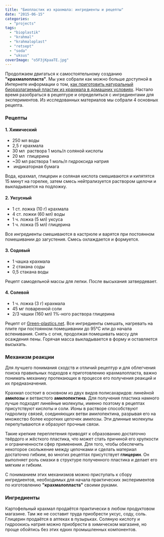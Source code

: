 ```yaml
---
title: "Биопластик из крахмала: ингредиенты и рецепты"
date: "2015-06-15"
categories: 
  - "projects"
tags: 
  - "bioplastik"
  - "krahmal"
  - "krahmaloplast"
  - "retsept"
  - "soda"
  - "uksus"
coverImage: "o5F3jKpaaTE.jpg"
---
```


Продолжаем двигаться к самостоятельному созданию **"крахмалопласта"**. Мы уже собрали как можно больше доступной в Интернете информации о том, [как приготовить натуральный биоразлагаемый пластик из крахмала в домашних условиях](http://ooley.ru/bioplastik-iz-krahmala-sbor-znanij/). Настало время разобраться в рецептуре и определиться с ингредиентами для экспериментов. Из исследованных материалов мы собрали 4 основных рецепта.

### Рецепты

#### 1\. Химический

- 250 мл воды
- 2,5 г крахмала
- 30 мл  раствора 1 моль/л соляной кислоты
- 20 мл  глицерина
- ~30 мл раствора 1 моль/л гидроксида натрия
-  индикаторная бумага

Вода, крахмал, глицерин и соляная кислота смешиваются и кипятятся 15 минут на горелке, затем смесь нейтрализуется раствором щелочи и выкладывается на подложку.

#### 2\. Уксусный

- 1 ст. ложка (10 г) крахмала
- 4 ст. ложки (60 мл) воды
- 1 ч. ложка (5 мл) уксуса
- 1 ч. ложка (5 мл) глицерина

Все ингредиенты смешиваются в кастрюле и варятся при постоянном помешивании до загустения. Смесь охлаждается и формуется.

#### 3\. Содовый

- 1 чашка крахмала
- 2 стакана соды
- 0,5 стакана воды

Рецепт самодельной массы для лепки. После высыхания затвердевает.

#### 4\. Солевой

- 1 ч. ложка (3 г) крахмала
- 45 мг поваренной соли
- 2/3 чашки (160 мл) 1%-ного раствора глицерина

Рецепт от [Green-plastics.net](http://green-plastics.net/posts/76/qaa-help-with-cornstarch-pla-plastic-project/). Все ингредиенты смешать, нагревать на плите при постоянном помешивании до 95°С или до начала вспенивания. Снять с огня, продолжая помешивать массу для осаждения пены. Горячая масса выкладывается в форму и оставляется высыхать.

### Механизм реакции

Для лучшего понимания сходств и отличий рецептур и для облегчения поиска правильных подходов к приготовлению крахмалопласта, важно понимать механику протекающих в процессе его получения реакций и их предназначения.

Крахмал состоит в основном из двух видов полисахаридов: линейной **амилозы** и ветвистого **амилопектина**. Для получения пластика намного лучше подходят линейные молекулы, именно поэтому в рецептах присутствуют кислоты и соли. Ионы в растворе способствуют гидролизу связей, соединяющих ветви амилопектина, разрывая его на множество более коротких цепочек амилозы. Эти длинные молекулы перепутываются и образуют прочные связи.

Такие крепкие переплетения приводят к образованию достаточно твёрдого и жёсткого пластика, что может стать причиной его хрупкости и ограниченности сфер применения. Для того, чтобы обеспечить некоторое скольжение между цепочками и сделать материал достаточно гибким, во многих рецептах присутствует **глицерин**. Он выполняет роль смазки в структуре полученного пластика и делает его мягким и гибким.

С пониманием этих механизмов можно приступать к сбору ингредиентов, необходимых для начала практических экспериментов по изготовлению **"крахмалопласта"** своими руками.

### Ингредиенты

Картофельный крахмал продаётся практически в любом продуктовом магазине. Там же не составит труда приобрести уксус, соду, соль. Глицерин продаётся в аптеках в пузырьках. Соляную кислоту и гидроокись натрия можно приобрести в химическом магазине, но проще обойтись без этих едких промышленных компонентов.
